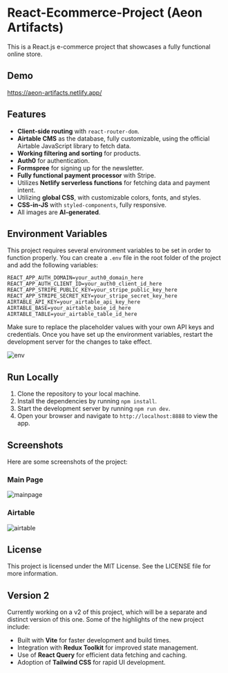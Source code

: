 # React-Ecommerce-Project (Aeon Artifacts)

This is a React.js e-commerce project that showcases a fully functional online store.

## Demo
https://aeon-artifacts.netlify.app/

## Features

- **Client-side routing** with `react-router-dom`.
- **Airtable CMS** as the database, fully customizable, using the official Airtable JavaScript library to fetch data.
- **Working filtering and sorting** for products.
- **Auth0** for authentication.
- **Formspree** for signing up for the newsletter.
- **Fully functional payment processor** with Stripe.
- Utilizes **Netlify serverless functions** for fetching data and payment intent.
- Utilizing **global CSS**, with customizable colors, fonts, and styles.
- **CSS-in-JS** with `styled-components`, fully responsive.
- All images are **AI-generated**.

## Environment Variables

This project requires several environment variables to be set in order to function properly. You can create a `.env` file in the root folder of the project and add the following variables:
```text
REACT_APP_AUTH_DOMAIN=your_auth0_domain_here
REACT_APP_AUTH_CLIENT_ID=your_auth0_client_id_here
REACT_APP_STRIPE_PUBLIC_KEY=your_stripe_public_key_here
REACT_APP_STRIPE_SECRET_KEY=your_stripe_secret_key_here
AIRTABLE_API_KEY=your_airtable_api_key_here
AIRTABLE_BASE=your_airtable_base_id_here
AIRTABLE_TABLE=your_airtable_table_id_here
```
Make sure to replace the placeholder values with your own API keys and credentials. Once you have set up the environment variables, restart the development server for the changes to take effect.

![env](https://github.com/fdundar95/React-Ecommerce-Project/assets/79167732/62771dd1-6787-4938-bf8b-e1c1beb2b21b)

## Run Locally

1. Clone the repository to your local machine.
2. Install the dependencies by running `npm install`.
3. Start the development server by running `npm run dev`.
4. Open your browser and navigate to `http://localhost:8888` to view the app.

## Screenshots

Here are some screenshots of the project:

### Main Page
![mainpage](https://github.com/fdundar95/React-Ecommerce-Project/assets/79167732/377d0de7-4990-44ee-afbf-42d72d7ded56)

### Airtable

![airtable](https://github.com/fdundar95/React-Ecommerce-Project/assets/79167732/2482d9d5-f8b9-46e4-a10e-aaf5dc693d40)

## License

This project is licensed under the MIT License. See the LICENSE file for more information.

## Version 2

Currently working on a v2 of this project, which will be a separate and distinct version of this one. Some of the highlights of the new project include:

- Built with **Vite** for faster development and build times.
- Integration with **Redux Toolkit** for improved state management.
- Use of **React Query** for efficient data fetching and caching.
- Adoption of **Tailwind CSS** for rapid UI development.
